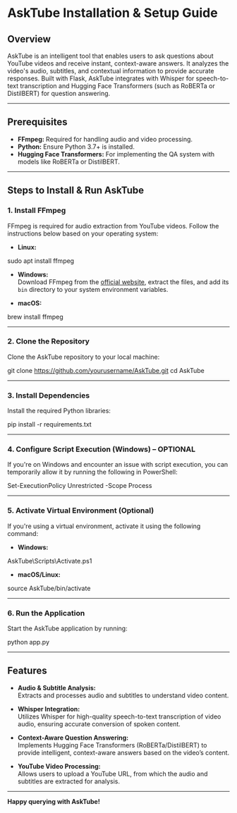 # AskTube Installation & Setup Guide

## Overview

AskTube is an intelligent tool that enables users to ask questions about YouTube videos and receive instant, context-aware answers. It analyzes the video's audio, subtitles, and contextual information to provide accurate responses. Built with Flask, AskTube integrates with Whisper for speech-to-text transcription and Hugging Face Transformers (such as RoBERTa or DistilBERT) for question answering.

---

## Prerequisites

- **FFmpeg:** Required for handling audio and video processing.
- **Python:** Ensure Python 3.7+ is installed.
- **Hugging Face Transformers:** For implementing the QA system with models like RoBERTa or DistilBERT.

---

## Steps to Install & Run AskTube

### 1. Install FFmpeg

FFmpeg is required for audio extraction from YouTube videos. Follow the instructions below based on your operating system:

- **Linux:**  

sudo apt install ffmpeg

- **Windows:**  
Download FFmpeg from the [official website](https://ffmpeg.org/download.html), extract the files, and add its `bin` directory to your system environment variables.

- **macOS:**  

brew install ffmpeg

---

### 2. Clone the Repository

Clone the AskTube repository to your local machine:

git clone https://github.com/yourusername/AskTube.git
cd AskTube

---

### 3. Install Dependencies

Install the required Python libraries:

pip install -r requirements.txt

---

### 4. Configure Script Execution (Windows) – OPTIONAL

If you're on Windows and encounter an issue with script execution, you can temporarily allow it by running the following in PowerShell:

Set-ExecutionPolicy Unrestricted -Scope Process

---

### 5. Activate Virtual Environment (Optional)

If you're using a virtual environment, activate it using the following command:

- **Windows:**

AskTube\Scripts\Activate.ps1

- **macOS/Linux:**

source AskTube/bin/activate

---

### 6. Run the Application

Start the AskTube application by running:

python app.py

---

## Features

- **Audio & Subtitle Analysis:**  
  Extracts and processes audio and subtitles to understand video content.

- **Whisper Integration:**  
  Utilizes Whisper for high-quality speech-to-text transcription of video audio, ensuring accurate conversion of spoken content.

- **Context-Aware Question Answering:**  
  Implements Hugging Face Transformers (RoBERTa/DistilBERT) to provide intelligent, context-aware answers based on the video’s content.

- **YouTube Video Processing:**  
  Allows users to upload a YouTube URL, from which the audio and subtitles are extracted for analysis.

---

**Happy querying with AskTube!**

